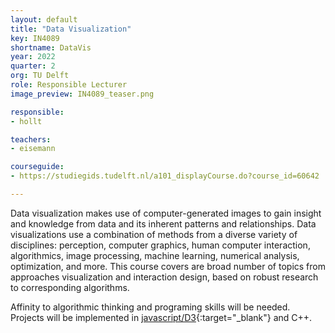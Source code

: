 ```yaml
---
layout: default
title: "Data Visualization"
key: IN4089
shortname: DataVis
year: 2022
quarter: 2
org: TU Delft
role: Responsible Lecturer
image_preview: IN4089_teaser.png

responsible:
- hollt

teachers:
- eisemann

courseguide:
- https://studiegids.tudelft.nl/a101_displayCourse.do?course_id=60642

---
```

Data visualization makes use of computer-generated images to gain insight and knowledge from data and its inherent patterns and relationships. Data visualizations use a combination of methods from a diverse variety of disciplines: perception, computer graphics, human computer interaction, algorithmics, image processing, machine learning, numerical analysis, optimization, and more.
This course covers are broad number of topics from approaches visualization and interaction design, based on robust research to corresponding algorithms.

Affinity to algorithmic thinking and programing skills will be needed. Projects will be implemented in [javascript/D3](https://d3js.org){:target="_blank"} and C++.